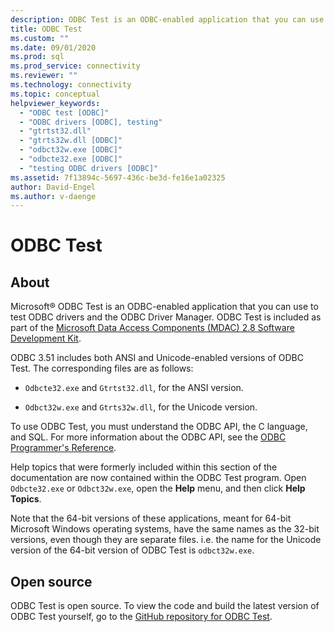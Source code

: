 ```yaml
---
description: ODBC Test is an ODBC-enabled application that you can use to test ODBC drivers and the ODBC Driver Manager.
title: ODBC Test
ms.custom: ""
ms.date: 09/01/2020
ms.prod: sql
ms.prod_service: connectivity
ms.reviewer: ""
ms.technology: connectivity
ms.topic: conceptual
helpviewer_keywords: 
  - "ODBC test [ODBC]"
  - "ODBC drivers [ODBC], testing"
  - "gtrtst32.dll"
  - "gtrts32w.dll [ODBC]"
  - "odbct32w.exe [ODBC]"
  - "odbcte32.exe [ODBC]"
  - "testing ODBC drivers [ODBC]"
ms.assetid: 7f13894c-5697-436c-be3d-fe16e1a02325
author: David-Engel
ms.author: v-daenge
---
```


# ODBC Test

## About

Microsoft® ODBC Test is an ODBC-enabled application that you can use to test ODBC drivers and the ODBC Driver Manager. ODBC Test is included as part of the [Microsoft Data Access Components (MDAC) 2.8 Software Development Kit](https://www.microsoft.com/download/details.aspx?id=21995).

ODBC 3.51 includes both ANSI and Unicode-enabled versions of ODBC Test. The corresponding files are as follows:

- `Odbcte32.exe` and `Gtrtst32.dll`, for the ANSI version.

- `Odbct32w.exe` and `Gtrts32w.dll`, for the Unicode version.

To use ODBC Test, you must understand the ODBC API, the C language, and SQL. For more information about the ODBC API, see the [ODBC Programmer's Reference](../odbc/reference/odbc-programmer-s-reference.md).

Help topics that were formerly included within this section of the documentation are now contained within the ODBC Test program. Open `Odbcte32.exe` or `Odbct32w.exe`, open the **Help** menu, and then click **Help Topics**.

Note that the 64-bit versions of these applications, meant for 64-bit Microsoft Windows operating systems, have the same names as the 32-bit versions, even though they are separate files. i.e. the name for the Unicode version of the 64-bit version of ODBC Test is `odbct32w.exe`.

## Open source

ODBC Test is open source. To view the code and build the latest version of ODBC Test yourself, go to the [GitHub repository for ODBC Test](https://github.com/microsoft/ODBCTest).
